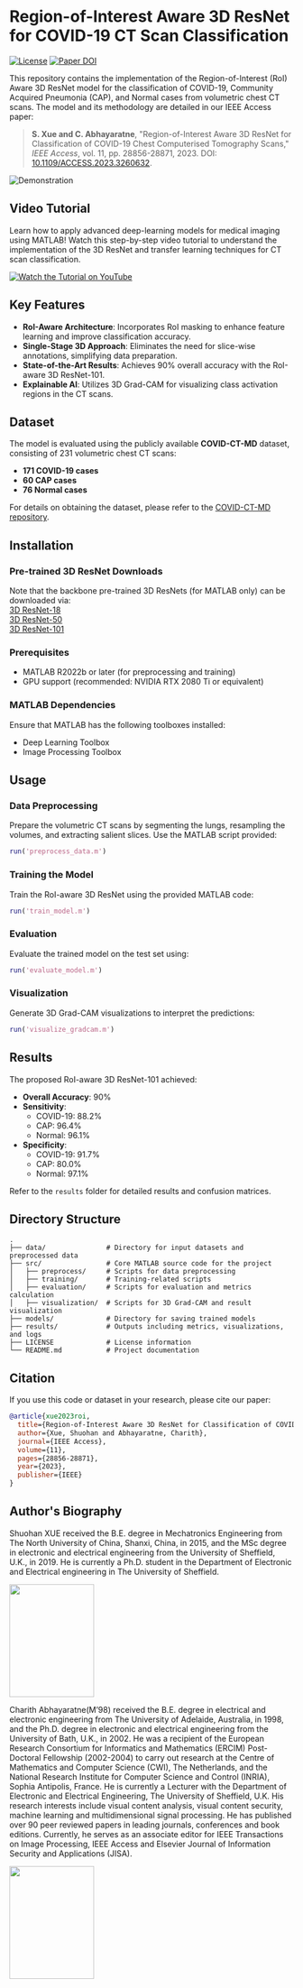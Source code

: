 # Region-of-Interest Aware 3D ResNet for COVID-19 CT Scan Classification

[![License](https://img.shields.io/badge/license-CC%20BY%204.0-blue)](https://creativecommons.org/licenses/by/4.0/) [![Paper DOI](https://img.shields.io/badge/DOI-10.1109/ACCESS.2023.3260632-blue)](https://doi.org/10.1109/ACCESS.2023.3260632)

This repository contains the implementation of the Region-of-Interest (RoI) Aware 3D ResNet model for the classification of COVID-19, Community Acquired Pneumonia (CAP), and Normal cases from volumetric chest CT scans. The model and its methodology are detailed in our IEEE Access paper:

> **S. Xue and C. Abhayaratne**, "Region-of-Interest Aware 3D ResNet for Classification of COVID-19 Chest Computerised Tomography Scans," *IEEE Access*, vol. 11, pp. 28856-28871, 2023. DOI: [10.1109/ACCESS.2023.3260632](https://doi.org/10.1109/ACCESS.2023.3260632).

![Demonstration](Images/demo_01.png)

## Video Tutorial
Learn how to apply advanced deep-learning models for medical imaging using MATLAB! Watch this step-by-step video tutorial to understand the implementation of the 3D ResNet and transfer learning techniques for CT scan classification.

[![Watch the Tutorial on YouTube](https://img.youtube.com/vi/D4vjvxOPl7w/maxresdefault.jpg)](https://www.youtube.com/watch?v=D4vjvxOPl7w)



## Key Features

- **RoI-Aware Architecture**: Incorporates RoI masking to enhance feature learning and improve classification accuracy.
- **Single-Stage 3D Approach**: Eliminates the need for slice-wise annotations, simplifying data preparation.
- **State-of-the-Art Results**: Achieves 90% overall accuracy with the RoI-aware 3D ResNet-101.
- **Explainable AI**: Utilizes 3D Grad-CAM for visualizing class activation regions in the CT scans.

## Dataset

The model is evaluated using the publicly available **COVID-CT-MD** dataset, consisting of 231 volumetric chest CT scans:
- **171 COVID-19 cases**
- **60 CAP cases**
- **76 Normal cases**

For details on obtaining the dataset, please refer to the [COVID-CT-MD repository](https://github.com/icassp21-covid19-spgc).

## Installation

### Pre-trained 3D ResNet Downloads
Note that the backbone pre-trained 3D ResNets (for MATLAB only) can be downloaded via: \
[3D ResNet-18](https://uk.mathworks.com/matlabcentral/fileexchange/82585-pre-trained-3d-resnet-18)\
[3D ResNet-50](https://uk.mathworks.com/matlabcentral/fileexchange/87427-pre-trained-3d-resnet-50)\
[3D ResNet-101](https://uk.mathworks.com/matlabcentral/fileexchange/87432-pre-trained-3d-resnet-101)

### Prerequisites
- MATLAB R2022b or later (for preprocessing and training)
- GPU support (recommended: NVIDIA RTX 2080 Ti or equivalent)


### MATLAB Dependencies
Ensure that MATLAB has the following toolboxes installed:
- Deep Learning Toolbox
- Image Processing Toolbox

## Usage

### Data Preprocessing
Prepare the volumetric CT scans by segmenting the lungs, resampling the volumes, and extracting salient slices. Use the MATLAB script provided:
```matlab
run('preprocess_data.m')
```

### Training the Model
Train the RoI-aware 3D ResNet using the provided MATLAB code:
```matlab
run('train_model.m')
```

### Evaluation
Evaluate the trained model on the test set using:
```matlab
run('evaluate_model.m')
```

### Visualization
Generate 3D Grad-CAM visualizations to interpret the predictions:
```matlab
run('visualize_gradcam.m')
```

## Results
The proposed RoI-aware 3D ResNet-101 achieved:
- **Overall Accuracy**: 90%
- **Sensitivity**:
  - COVID-19: 88.2%
  - CAP: 96.4%
  - Normal: 96.1%
- **Specificity**:
  - COVID-19: 91.7%
  - CAP: 80.0%
  - Normal: 97.1%

Refer to the `results` folder for detailed results and confusion matrices.

## Directory Structure
```
.
├── data/               # Directory for input datasets and preprocessed data
├── src/                # Core MATLAB source code for the project
│   ├── preprocess/     # Scripts for data preprocessing
│   ├── training/       # Training-related scripts
│   ├── evaluation/     # Scripts for evaluation and metrics calculation
│   ├── visualization/  # Scripts for 3D Grad-CAM and result visualization
├── models/             # Directory for saving trained models
├── results/            # Outputs including metrics, visualizations, and logs
├── LICENSE             # License information
└── README.md           # Project documentation
```

## Citation
If you use this code or dataset in your research, please cite our paper:

```bibtex
@article{xue2023roi,
  title={Region-of-Interest Aware 3D ResNet for Classification of COVID-19 Chest Computerised Tomography Scans},
  author={Xue, Shuohan and Abhayaratne, Charith},
  journal={IEEE Access},
  volume={11},
  pages={28856-28871},
  year={2023},
  publisher={IEEE}
}
```




## Author's Biography

Shuohan XUE received the B.E. degree in Mechatronics Engineering from The North University of China, Shanxi, China, in 2015, and the MSc degree in electronic and electrical engineering from the University of Sheffield, U.K., in 2019. He is currently a Ph.D. student in the Department of Electronic and Electrical engineering in The University of Sheffield. 

<img src="Images/xue.jpg" width="150" height="200">

Charith Abhayaratne(M’98) received the B.E. degree in electrical and electronic engineering from The University of Adelaide, Australia, in 1998, and the Ph.D. degree in electronic and electrical engineering from the University of Bath, U.K., in 2002. He was a recipient of the European Research Consortium for Informatics and Mathematics (ERCIM) Post-Doctoral Fellowship (2002-2004) to carry out research at the Centre of Mathematics and Computer Science (CWI), The Netherlands, and the National Research Institute for Computer Science and Control (INRIA), Sophia Antipolis, France.  He is currently a Lecturer with the Department of Electronic and Electrical Engineering, The University of Sheffield, U.K. His research interests include visual content analysis, visual content security, machine learning and multidimensional signal processing. He has published over 90 peer reviewed papers in leading journals, conferences and book editions. Currently, he serves as an associate editor for IEEE Transactions on Image Processing, IEEE Access and Elsevier Journal of Information Security and Applications (JISA). 

<img src="Images/charith_2022.jpg" width="150" height="200">
